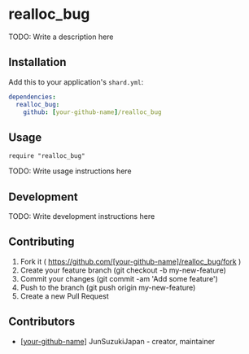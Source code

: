 # realloc_bug

TODO: Write a description here

## Installation

Add this to your application's `shard.yml`:

```yaml
dependencies:
  realloc_bug:
    github: [your-github-name]/realloc_bug
```

## Usage

```crystal
require "realloc_bug"
```

TODO: Write usage instructions here

## Development

TODO: Write development instructions here

## Contributing

1. Fork it ( https://github.com/[your-github-name]/realloc_bug/fork )
2. Create your feature branch (git checkout -b my-new-feature)
3. Commit your changes (git commit -am 'Add some feature')
4. Push to the branch (git push origin my-new-feature)
5. Create a new Pull Request

## Contributors

- [[your-github-name]](https://github.com/[your-github-name]) JunSuzukiJapan - creator, maintainer
